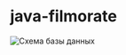 # java-filmorate

![Схема базы данных](/Users/desidiam/Documents/Проекты/Обучение/java-filmorate/src/main/resources/DB_Graph.jpeg)